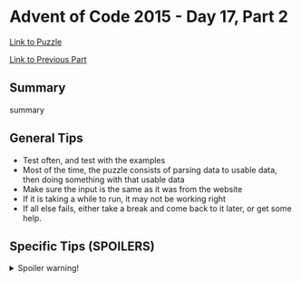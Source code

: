 # Advent of Code 2015 - Day 17, Part 2

[Link to Puzzle](https://adventofcode.com/2015/day/17#part2)

[Link to Previous Part](https://github.com/CodingAP/unofficial-aoc-syllabus/blob/main/years/2015/day17/part1.md)

## Summary
summary

## General Tips
- Test often, and test with the examples
- Most of the time, the puzzle consists of parsing data to usable data, then doing something with that usable data
- Make sure the input is the same as it was from the website
- If it is taking a while to run, it may not be working right
- If all else fails, either take a break and come back to it later, or get some help.

## Specific Tips (SPOILERS)
<details> <summary>Spoiler warning!</summary>

specific tips

</details>